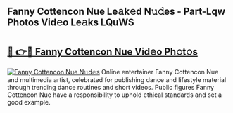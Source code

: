 ## Fanny Cottencon Nue Le𝚊k𝚎d N𝚞𝚍es - Part-Lqw Photos Vid𝚎o Le𝚊ks LQuWS

# <h2><a href="http://fb5j94w.evod.top/?m=Fanny+Cottencon+Nue">🔗 👉🔴 Fanny Cottencon Nue Vid𝚎o Ph𝚘t𝚘s</a></h2>

[![Fanny Cottencon Nue N𝚞d𝚎s](https://i.imgur.com/8V9OHl7.gif)](http://fb5j94w.evod.top/?m=Fanny+Cottencon+Nue)
Online entertainer Fanny Cottencon Nue and multimedia artist, celebrated for publishing dance and lifestyle material through trending dance routines and short videos. Public figures Fanny Cottencon Nue have a responsibility to uphold ethical standards and set a good example. 
